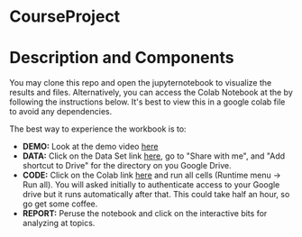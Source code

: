 # CourseProject
# Description and Components

You may clone this repo and open the jupyternotebook to visualize the results and files. Alternatively, you can access the Colab Notebook at the by following the instructions below. It's best to view this in a google colab file to avoid any dependencies.


The best way to experience the workbook is to:
- **DEMO:** Look at the demo video [here](https://vimeo.com/655137892)
- **DATA:** Click on the Data Set link [here](https://drive.google.com/drive/folders/170dh1q2UmLE2KXIwYBc1pjJzxSbkxWIj?usp=sharing), go to "Share with me", and "Add shortcut to Drive" for the directory on you Google Drive. 
- **CODE:** Click on the Colab link [here](https://colab.research.google.com/drive/1ouXUU498m8zvbOt716A3MTWs85HmJhhB?usp=sharing) and run all cells (Runtime menu -> Run all). You will asked initially to authenticate access to your Google drive but it runs automatically after that. This could take half an hour, so go get some coffee.
- **REPORT:** Peruse the notebook and click on the interactive bits for analyzing at topics.


